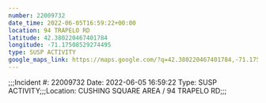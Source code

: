 ```yaml
---
number: 22009732
date_time: 2022-06-05T16:59:22+00:00
location: 94 TRAPELO RD
latitude: 42.380220467401784
longitude: -71.17508529274495
type: SUSP ACTIVITY
google_maps_link: https://maps.google.com/?q=42.380220467401784,-71.17508529274495
---
```


;;;Incident #: 22009732   Date: 2022-06-05 16:59:22   Type: SUSP ACTIVITY;;;Location: CUSHING SQUARE AREA / 94 TRAPELO RD;;;
